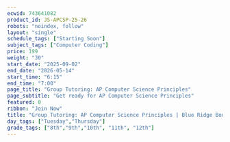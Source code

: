 ```yaml
---
ecwid: 743641082
product_id: JS-APCSP-25-26
robots: "noindex, follow"
layout: "single"
schedule_tags: ["Starting Soon"]
subject_tags: ["Computer Coding"]
price: 199
weight: "30"
start_date: "2025-09-02"
end_date: "2026-05-14"
start_time: "6:15"
end_time: "7:00"
page_title: "Group Tutoring: AP Computer Science Principles"
page_subtitle: "Get ready for AP Computer Science Principles"
featured: 0
ribbon: "Join Now"
title: "Group Tutoring: AP Computer Science Principles | Blue Ridge Boost"
day_tags: ["Tuesday","Thursday"]
grade_tags: ["8th","9th","10th", "11th", "12th"]
---
```

